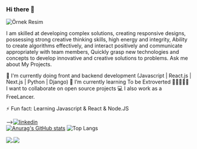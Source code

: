 ### Hi there 👋
<img src="[[ornek.jpg](https://contentstatic.techgig.com/thumb/msid-77313069,width-460,resizemode-4/Top-20-programming-languages-used-for-web-development.jpg?119426)](https://contentstatic.techgig.com/thumb/msid-77313069,width-460,resizemode-4/Top-20-programming-languages-used-for-web-development.jpg?119426)](https://cdn.pixabay.com/photo/2016/12/28/09/36/web-1935737_1280.png)" alt="Örnek Resim"/>


I am skilled at developing complex solutions, creating responsive designs, possessing strong creative thinking skills, high energy and integrity, Ability to create algorithms effectively, and interact positively and communicate appropriately with team members, Quickly grasp new technologies and concepts to develop innovative and creative solutions to problems.
Ask me about My Projects.

📑 I'm currently doing front and backend development (Javascript | React.js | Next.js | Python | Django)
🌱 I’m currently learning To be Extroverted
👨🏼‍🤝‍👨🏻 I want to collaborate on open source projects
💻 I also work as a FreeLancer.

⚡ Fun fact: Learning Javascript & React & Node.JS


-->[![linkedin](https://img.shields.io/badge/Linkedin-000000?style=for-the-badge&logo=Linkedin&logoColor=white)](https://www.linkedin.com/in/erkan-filiz-264b27b8/) <br>
[![Anurag's GitHub stats](https://github-readme-stats.vercel.app/api?username=D1523)](https://github.com/anuraghazra/github-readme-stats)
![Top Langs](https://github-readme-stats.vercel.app/api/top-langs/?username=anuraghazra&hide_progress=true)

<a href="https://github.com/anuraghazra/github-readme-stats">
  <img align="center" src="https://github-readme-stats.vercel.app/api/pin/?username=anuraghazra&repo=github-readme-stats" />
</a>
<a href="https://github.com/anuraghazra/convoychat">
  <img align="center" src="https://github-readme-stats.vercel.app/api/pin/?username=anuraghazra&repo=convoychat" />
</a>
